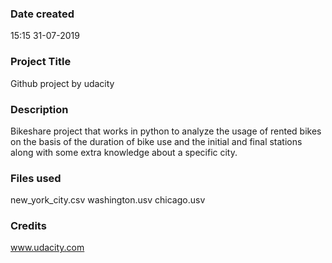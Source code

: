 ### Date created
15:15 31-07-2019

### Project Title
Github project by udacity

### Description
Bikeshare project that works in python to analyze the usage of rented bikes on the basis of the duration of bike use and the initial and final stations along with some extra knowledge about a specific city.

### Files used
new_york_city.csv
washington.usv
chicago.usv

### Credits
www.udacity.com

